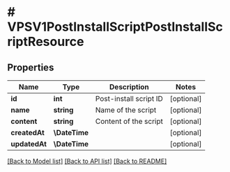 # # VPSV1PostInstallScriptPostInstallScriptResource

## Properties

Name | Type | Description | Notes
------------ | ------------- | ------------- | -------------
**id** | **int** | Post-install script ID | [optional]
**name** | **string** | Name of the script | [optional]
**content** | **string** | Content of the script | [optional]
**createdAt** | **\DateTime** |  | [optional]
**updatedAt** | **\DateTime** |  | [optional]

[[Back to Model list]](../../README.md#models) [[Back to API list]](../../README.md#endpoints) [[Back to README]](../../README.md)
